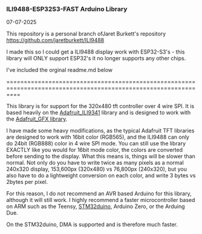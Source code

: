 ### ILI9488-ESP32S3-FAST Arduino Library

07-07-2025

This repository is a personal branch ofJaret Burkett's repository https://github.com/jaretburkett/ILI9488

I made this so I could get a ILI9488 display work with ESP32-S3's - this library will ONLY support ESP32's it no longer supports any other chips. 

I've included the orginal readme.md below

================================================================================================================

This library is for support for the 320x480 tft controller over 4 wire SPI. It is based heavily on the [Adafruit_ILI9341](https://github.com/adafruit/Adafruit_ILI9341) library and is designed to work with the [Adafruit_GFX library](https://github.com/adafruit/Adafruit-GFX-Library). 

I have made some heavy modifications, as the typical Adafruit TFT libraries are designed to work with 16bit color (RGB565), and the ILI9488 can only do 24bit (RGB888) color in 4 wire SPI mode. You can still use the library EXACTLY like you would for 16bit mode color, the colors are converted before sending to the display. What this means is, things will be slower than normal. Not only do you have to write twice as many pixels as a normal 240x320 display, 153,600px (320x480) vs 76,800px (240x320), but you also have to do a lightweight conversion on each color, and write 3 bytes vs 2bytes per pixel.

For this reason, I do not recommend an AVR based Arduino for this library, although it will still work. I highly recommend a faster microcontroller based on ARM such as the Teensy, [STM32duino](https://github.com/rogerclarkmelbourne/Arduino_STM32), Arduino Zero, or the Arduing Due.

On the STM32duino, DMA is supported and is therefore much faster. 
